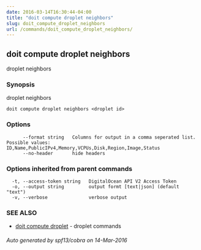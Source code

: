 ```yaml
---
date: 2016-03-14T16:30:44-04:00
title: "doit compute droplet neighbors"
slug: doit_compute_droplet_neighbors
url: /commands/doit_compute_droplet_neighbors/
---
```

## doit compute droplet neighbors

droplet neighbors

### Synopsis


droplet neighbors

```
doit compute droplet neighbors <droplet id>
```

### Options

```
      --format string   Columns for output in a comma seperated list. Possible values: ID,Name,PublicIPv4,Memory,VCPUs,Disk,Region,Image,Status
      --no-header       hide headers
```

### Options inherited from parent commands

```
  -t, --access-token string   DigitalOcean API V2 Access Token
  -o, --output string         output formt [text|json] (default "text")
  -v, --verbose               verbose output
```

### SEE ALSO
* [doit compute droplet](/commands/doit_compute_droplet/)	 - droplet commands

###### Auto generated by spf13/cobra on 14-Mar-2016
